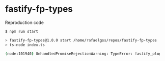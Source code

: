 # fastify-fp-types
Reproduction code

```sh
$ npm run start

> fastify-fp-types@1.0.0 start /home/rafaelgss/repos/fastify-fp-types
> ts-node index.ts

(node:101940) UnhandledPromiseRejectionWarning: TypeError: fastify_plugin_1.default is not a function
```
